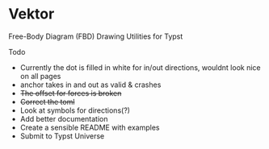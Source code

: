 # Vektor
Free-Body Diagram (FBD) Drawing Utilities for Typst

Todo
+ Currently the dot is filled in white for in/out directions, wouldnt look nice on all pages
+ anchor takes in and out as valid & crashes
+ ~~The offset for forces is broken~~
+ ~~Correct the toml~~
+ Look at symbols for directions(?)
+ Add better documentation
+ Create a sensible README with examples
+ Submit to Typst Universe
